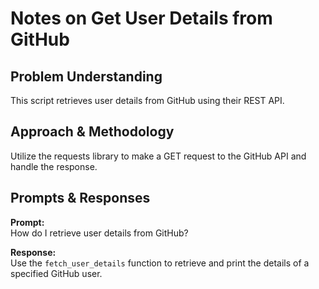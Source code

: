 # Notes on Get User Details from GitHub

## Problem Understanding
This script retrieves user details from GitHub using their REST API.

## Approach & Methodology
Utilize the requests library to make a GET request to the GitHub API and handle the response.

## Prompts & Responses
**Prompt:**  
How do I retrieve user details from GitHub?

**Response:**  
Use the `fetch_user_details` function to retrieve and print the details of a specified GitHub user.
